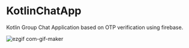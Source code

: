 # KotlinChatApp
Kotlin Group Chat Application based on OTP verification using firebase.



![ezgif com-gif-maker](https://user-images.githubusercontent.com/77164635/177034024-525f4605-453d-484f-84fc-8b9eaa488115.gif)
